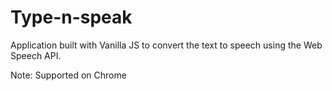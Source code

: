 # Type-n-speak

Application built with Vanilla JS to convert the text to speech using the Web Speech API. 

Note: Supported on Chrome
